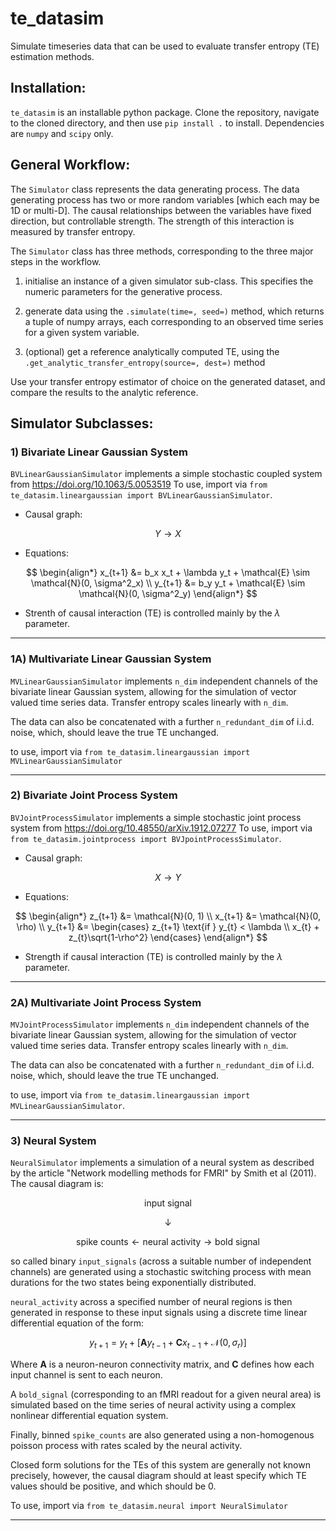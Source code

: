 # te_datasim

Simulate timeseries data that can be used to evaluate transfer entropy (TE) estimation methods. 

## Installation:

`te_datasim` is an installable python package. Clone the repository, navigate to the cloned directory, and then use `pip install .` to install. Dependencies are  `numpy` and `scipy` only.

## General Workflow:

The `Simulator` class represents the data generating process. The data generating process has two or more random variables [which each may be 1D or multi-D]. The causal relationships between the variables have fixed direction, but controllable strength. The strength of this interaction is measured by transfer entropy.

The `Simulator`  class has three methods, corresponding to the three major steps in the workflow.

1) initialise an instance of a given simulator sub-class. This specifies the numeric parameters for the generative process. 

2) generate data using the `.simulate(time=, seed=)` method, which returns a tuple of numpy arrays, each corresponding to an observed time series for a given system variable. 

3) (optional) get a reference analytically computed TE, using the `.get_analytic_transfer_entropy(source=, dest=)` method

Use your transfer entropy estimator of choice on the generated dataset, and compare the results to the analytic reference.

## Simulator Subclasses:

### 1) Bivariate Linear Gaussian System

`BVLinearGaussianSimulator` implements a simple stochastic coupled system from https://doi.org/10.1063/5.0053519 To use, import via `from te_datasim.lineargaussian import BVLinearGaussianSimulator`. 

- Causal graph:

$$
Y \to X
$$

- Equations:

$$
\begin{align*}
            x_{t+1} &= b_x x_t + \lambda y_t + \mathcal{E} \sim \mathcal{N}(0, \sigma^2_x) \\
            y_{t+1} &= b_y y_t + \mathcal{E} \sim \mathcal{N}(0, \sigma^2_y)
\end{align*}
$$

- Strenth of causal interaction (TE) is controlled mainly by the $\lambda$ parameter. 

-----

### 1A) Multivariate Linear Gaussian System

`MVLinearGaussianSimulator` implements `n_dim` independent channels of the bivariate linear Gaussian system, allowing for the simulation of vector valued time series data. Transfer entropy scales linearly with `n_dim`.

The data can also be concatenated with a further `n_redundant_dim` of i.i.d. noise, which, should leave the true TE unchanged. 

to use, import via `from te_datasim.lineargaussian import MVLinearGaussianSimulator`

-----

### 2) Bivariate Joint Process System

`BVJointProcessSimulator` implements a simple stochastic joint process system from https://doi.org/10.48550/arXiv.1912.07277 To use, import via `from te_datasim.jointprocess import BVJpointProcessSimulator`.

- Causal graph:

$$
X \to Y
$$

- Equations:

$$
\begin{align*}
            z_{t+1} &= \mathcal{N}(0, 1) \\
            x_{t+1} &= \mathcal{N}(0, \rho) \\
            y_{t+1} &= 
            \begin{cases}
                z_{t+1} \text{if } y_{t} < \lambda \\
                x_{t} + z_{t}\sqrt{1-\rho^2}
            \end{cases}
\end{align*}
$$

- Strength if causal interaction (TE) is controlled mainly by the $\lambda$ parameter. 

-----

### 2A) Multivariate Joint Process System

`MVJointProcessSimulator` implements `n_dim` independent channels of the bivariate linear Gaussian system, allowing for the simulation of vector valued time series data. Transfer entropy scales linearly with `n_dim`.

The data can also be concatenated with a further `n_redundant_dim` of i.i.d. noise, which, should leave the true TE unchanged.

to use, import via `from te_datasim.lineargaussian import MVLinearGaussianSimulator`. 

-----

### 3) Neural System

`NeuralSimulator` implements a simulation of a neural system as described by the article "Network modelling methods for FMRI" by Smith et al (2011). The causal diagram is:

$$
\text{input signal}
$$

$$
\downarrow
$$

$$
\text{spike counts} \leftarrow \text{neural activity} \to \text {bold signal}
$$

so called binary `input_signals` (across a suitable number of independent channels) are generated using a stochastic switching process with mean durations for the two states being exponentially distributed.

`neural_activity` across a specified number of neural regions is then generated in response to these input signals using a discrete time linear differential equation of the form:

$$
y_{t+1} = y_t + \left[\mathbf{A}y_{t-1} + \mathbf{C}x_{t-1} + \mathcal{N}(0, \sigma_r)\right]
$$

Where $\mathbf{A}$ is a neuron-neuron connectivity matrix, and $\mathbf{C}$ defines how each input channel is sent to each neuron. 

A `bold_signal` (corresponding to an fMRI readout for a given neural area) is simulated based on the time series of neural activity using a complex nonlinear differential equation system.

Finally, binned `spike_counts` are also generated using a non-homogenous poisson process with rates scaled by the neural activity. 

Closed form solutions for the TEs of this system are generally not known precisely, however, the causal diagram should at least specify which TE values should be positive, and which should be 0.

To use, import via `from te_datasim.neural import NeuralSimulator`

-----
